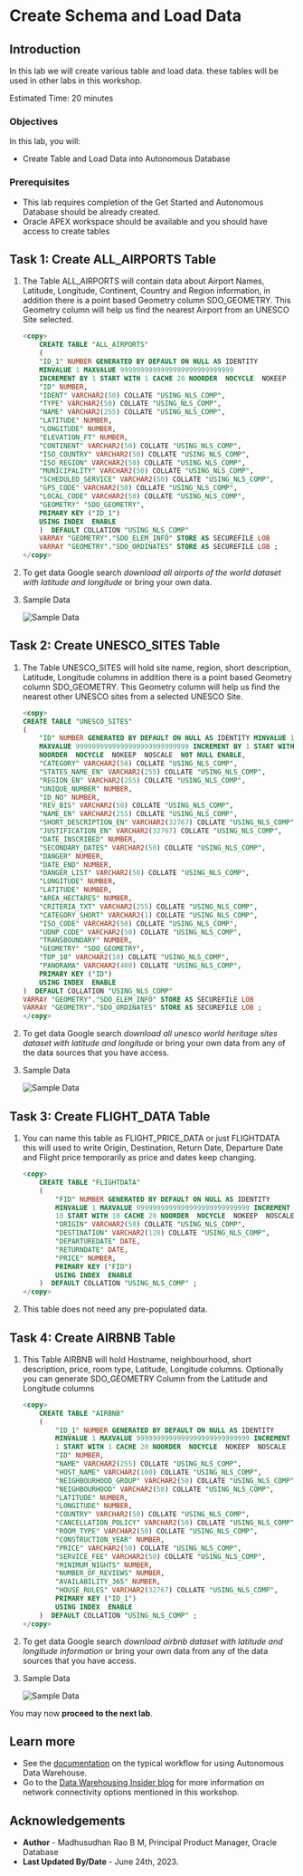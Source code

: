 # Create Schema and Load Data

## Introduction

In this lab we will create various table and load data. these tables will be used in other labs in this workshop.

Estimated Time: 20 minutes

### Objectives

In this lab, you will:

- Create Table and Load Data into Autonomous Database

### Prerequisites

- This lab requires completion of the Get Started and Autonomous Database should be already created.
- Oracle APEX workspace should be available and you should have access to create tables

## Task 1: Create ALL_AIRPORTS Table
 
1. The Table ALL\_AIRPORTS will contain data about Airport Names, Latitude, Longitude, Continent, Country and Region information, in addition there is a point based Geometry column SDO\_GEOMETRY. This Geometry column will help us find the nearest Airport from an UNESCO Site selected.

    ```sql
    <copy> 
        CREATE TABLE "ALL_AIRPORTS" 
        (	
        "ID_1" NUMBER GENERATED BY DEFAULT ON NULL AS IDENTITY 
        MINVALUE 1 MAXVALUE 9999999999999999999999999999 
        INCREMENT BY 1 START WITH 1 CACHE 20 NOORDER  NOCYCLE  NOKEEP  NOSCALE  NOT NULL ENABLE, 
        "ID" NUMBER, 
        "IDENT" VARCHAR2(50) COLLATE "USING_NLS_COMP", 
        "TYPE" VARCHAR2(50) COLLATE "USING_NLS_COMP", 
        "NAME" VARCHAR2(255) COLLATE "USING_NLS_COMP", 
        "LATITUDE" NUMBER, 
        "LONGITUDE" NUMBER, 
        "ELEVATION_FT" NUMBER, 
        "CONTINENT" VARCHAR2(50) COLLATE "USING_NLS_COMP", 
        "ISO_COUNTRY" VARCHAR2(50) COLLATE "USING_NLS_COMP", 
        "ISO_REGION" VARCHAR2(50) COLLATE "USING_NLS_COMP", 
        "MUNICIPALITY" VARCHAR2(50) COLLATE "USING_NLS_COMP", 
        "SCHEDULED_SERVICE" VARCHAR2(50) COLLATE "USING_NLS_COMP", 
        "GPS_CODE" VARCHAR2(50) COLLATE "USING_NLS_COMP", 
        "LOCAL_CODE" VARCHAR2(50) COLLATE "USING_NLS_COMP", 
        "GEOMETRY" "SDO_GEOMETRY", 
        PRIMARY KEY ("ID_1")
        USING INDEX  ENABLE
        )  DEFAULT COLLATION "USING_NLS_COMP" 
        VARRAY "GEOMETRY"."SDO_ELEM_INFO" STORE AS SECUREFILE LOB 
        VARRAY "GEOMETRY"."SDO_ORDINATES" STORE AS SECUREFILE LOB ; 
    </copy>
    ```
2. To get data Google search *download all airports of the world dataset with latitude and longitude* or bring your own data.  
3. Sample Data

    ![Sample Data](images/airports.png)

## Task 2: Create UNESCO_SITES Table
 
1. The Table UNESCO_SITES will hold site name, region, short description, Latitude, Longitude columns in addition there is a point based Geometry column SDO\_GEOMETRY. This Geometry column will help us find the nearest other UNESCO sites from a selected UNESCO Site.

    ```sql
    <copy> 
    CREATE TABLE "UNESCO_SITES" 
    (	
        "ID" NUMBER GENERATED BY DEFAULT ON NULL AS IDENTITY MINVALUE 1 
        MAXVALUE 9999999999999999999999999999 INCREMENT BY 1 START WITH 1 CACHE 20 
        NOORDER  NOCYCLE  NOKEEP  NOSCALE  NOT NULL ENABLE, 
        "CATEGORY" VARCHAR2(50) COLLATE "USING_NLS_COMP", 
        "STATES_NAME_EN" VARCHAR2(255) COLLATE "USING_NLS_COMP", 
        "REGION_EN" VARCHAR2(255) COLLATE "USING_NLS_COMP", 
        "UNIQUE_NUMBER" NUMBER, 
        "ID_NO" NUMBER, 
        "REV_BIS" VARCHAR2(50) COLLATE "USING_NLS_COMP", 
        "NAME_EN" VARCHAR2(255) COLLATE "USING_NLS_COMP", 
        "SHORT_DESCRIPTION_EN" VARCHAR2(32767) COLLATE "USING_NLS_COMP", 
        "JUSTIFICATION_EN" VARCHAR2(32767) COLLATE "USING_NLS_COMP", 
        "DATE_INSCRIBED" NUMBER, 
        "SECONDARY_DATES" VARCHAR2(50) COLLATE "USING_NLS_COMP", 
        "DANGER" NUMBER, 
        "DATE_END" NUMBER, 
        "DANGER_LIST" VARCHAR2(50) COLLATE "USING_NLS_COMP", 
        "LONGITUDE" NUMBER, 
        "LATITUDE" NUMBER, 
        "AREA_HECTARES" NUMBER, 
        "CRITERIA_TXT" VARCHAR2(255) COLLATE "USING_NLS_COMP", 
        "CATEGORY_SHORT" VARCHAR2(1) COLLATE "USING_NLS_COMP", 
        "ISO_CODE" VARCHAR2(50) COLLATE "USING_NLS_COMP", 
        "UDNP_CODE" VARCHAR2(50) COLLATE "USING_NLS_COMP", 
        "TRANSBOUNDARY" NUMBER, 
        "GEOMETRY" "SDO_GEOMETRY", 
        "TOP_10" VARCHAR2(10) COLLATE "USING_NLS_COMP", 
        "PANORAMA" VARCHAR2(400) COLLATE "USING_NLS_COMP", 
        PRIMARY KEY ("ID")
        USING INDEX  ENABLE
    )  DEFAULT COLLATION "USING_NLS_COMP" 
    VARRAY "GEOMETRY"."SDO_ELEM_INFO" STORE AS SECUREFILE LOB 
    VARRAY "GEOMETRY"."SDO_ORDINATES" STORE AS SECUREFILE LOB ;    
    </copy>
    ```

2. To get data Google search *download all unesco world heritage sites dataset with latitude and longitude* or bring your own data from any of the data sources that you have access.  

3. Sample Data

    ![Sample Data](images/unesco-sites.png)

## Task 3: Create FLIGHT_DATA Table
 
1. You can name this table as FLIGHT\_PRICE\_DATA or just FLIGHTDATA this will used to write Origin, Destination, Return Date, Departure Date and Flight price temporarily as price and dates keep changing.

    ```sql
    <copy> 
        CREATE TABLE "FLIGHTDATA" 
        (	
            "FID" NUMBER GENERATED BY DEFAULT ON NULL AS IDENTITY 
            MINVALUE 1 MAXVALUE 9999999999999999999999999999 INCREMENT BY 
            10 START WITH 10 CACHE 20 NOORDER  NOCYCLE  NOKEEP  NOSCALE  NOT NULL ENABLE, 
            "ORIGIN" VARCHAR2(50) COLLATE "USING_NLS_COMP", 
            "DESTINATION" VARCHAR2(128) COLLATE "USING_NLS_COMP", 
            "DEPARTUREDATE" DATE, 
            "RETURNDATE" DATE, 
            "PRICE" NUMBER, 
            PRIMARY KEY ("FID")
            USING INDEX  ENABLE
        )  DEFAULT COLLATION "USING_NLS_COMP" ; 
    </copy>
    ```

2. This table does not need any pre-populated data. 
 
## Task 4: Create AIRBNB Table

1. This Table AIRBNB will hold Hostname, neighbourhood, short description, price, room type, Latitude, Longitude columns. Optionally you can generate SDO_GEOMETRY Column from the Latitude and Longitude columns

    ```sql
    <copy> 
        CREATE TABLE "AIRBNB" 
        (	
            "ID_1" NUMBER GENERATED BY DEFAULT ON NULL AS IDENTITY 
            MINVALUE 1 MAXVALUE 9999999999999999999999999999 INCREMENT BY 
            1 START WITH 1 CACHE 20 NOORDER  NOCYCLE  NOKEEP  NOSCALE  NOT NULL ENABLE, 
            "ID" NUMBER, 
            "NAME" VARCHAR2(255) COLLATE "USING_NLS_COMP", 
            "HOST_NAME" VARCHAR2(100) COLLATE "USING_NLS_COMP", 
            "NEIGHBOURHOOD_GROUP" VARCHAR2(50) COLLATE "USING_NLS_COMP", 
            "NEIGHBOURHOOD" VARCHAR2(50) COLLATE "USING_NLS_COMP", 
            "LATITUDE" NUMBER, 
            "LONGITUDE" NUMBER, 
            "COUNTRY" VARCHAR2(50) COLLATE "USING_NLS_COMP", 
            "CANCELLATION_POLICY" VARCHAR2(50) COLLATE "USING_NLS_COMP", 
            "ROOM_TYPE" VARCHAR2(50) COLLATE "USING_NLS_COMP", 
            "CONSTRUCTION_YEAR" NUMBER, 
            "PRICE" VARCHAR2(50) COLLATE "USING_NLS_COMP", 
            "SERVICE_FEE" VARCHAR2(50) COLLATE "USING_NLS_COMP", 
            "MINIMUM_NIGHTS" NUMBER, 
            "NUMBER_OF_REVIEWS" NUMBER, 
            "AVAILABILITY_365" NUMBER, 
            "HOUSE_RULES" VARCHAR2(32767) COLLATE "USING_NLS_COMP", 
            PRIMARY KEY ("ID_1")
            USING INDEX  ENABLE
        )  DEFAULT COLLATION "USING_NLS_COMP" ;
    </copy>
    ```

2. To get data Google search *download airbnb dataset with latitude and longitude information* or bring your own data from any of the data sources that you have access.  

3. Sample Data

    ![Sample Data](images/airbnb.png)

You may now **proceed to the next lab**.

## Learn more

- See the [documentation](https://docs.oracle.com/en/cloud/paas/autonomous-data-warehouse-cloud/user/autonomous-workflow.html#GUID-5780368D-6D40-475C-8DEB-DBA14BA675C3) on the typical workflow for using Autonomous Data Warehouse.
- Go to the [Data Warehousing Insider blog](https://blogs.oracle.com/datawarehousing/) for more information on network connectivity options mentioned in this workshop.

## Acknowledgements

* **Author** - Madhusudhan Rao B M, Principal Product Manager, Oracle Database
* **Last Updated By/Date** - June 24th, 2023.